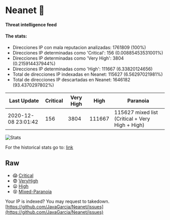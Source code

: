 # Neanet :hocho:
#### Threat intelligence feed
#### The stats:

- Direcciones IP con mala reputacion analizadas: 1761809 (100%)
- Direcciones IP determinadas como 'Critical':  156 (0.00885453531001%)
- Direcciones IP determinadas como 'Very High':  3804 (0.215914437944%)
- Direcciones IP determinadas como 'High':  111667 (6.33820124656)
- Total de direcciones IP indexadas en Neanet:  115627 (6.56297021981%)
- Total de direcciones IP descartadas en Neanet:  1646182 (93.4370297802%)

| Last Update | Critical | Very High | High | Paranoia |
| --- | --- | --- | --- | --- |
| 2020-12-08 23:01:42 | 156 | 3804 | 111667 | 115627 mixed list (Critical + Very High + High)|

![Stats](https://docs.google.com/spreadsheets/d/e/2PACX-1vSnaNMIXVabIpDJjufMlzH7poXnshF3mgd8Is1g9ytUEzVsP5my4Trn8f-xkoLLQ38xpL3HtmUexLo6/pubchart?oid=501124687&format=image)

For the historical stats go to: [link](/stats.csv)
## Raw
- :scream: [Critical](https://raw.githubusercontent.com/JavaGarcia/Neanet/master/blacklists/neanet_critical.txt)
- :fearful: [VeryHigh](https://raw.githubusercontent.com/JavaGarcia/Neanet/master/blacklists/neanet_veryHigh.txtt)
- :frowning: [High](https://raw.githubusercontent.com/JavaGarcia/Neanet/master/blacklists/neanet_high.txt)
- :dizzy_face: [Mixed-Paranoia](https://raw.githubusercontent.com/JavaGarcia/Neanet/master/blacklists/neanet_all.txt)


Your IP is indexed? You may request to takedown. [https://github.com/JavaGarcia/Neanet/issues](https://github.com/JavaGarcia/Neanet/issues)
























































































































































































































































































































































































































































































































































































































































































































































































































































































































































































































































































































































































































































































































































































































































































































































































































































































































































































































































































































































































































































































































































































































































































































































































































































































































































































































































































































































